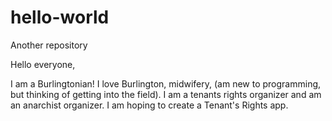 # hello-world
Another repository


Hello everyone, 

I am a Burlingtonian! I love Burlington, midwifery, (am new to programming, but thinking of getting into the field). I am a tenants rights organizer and am an anarchist organizer. I am hoping to create a Tenant's Rights app. 
